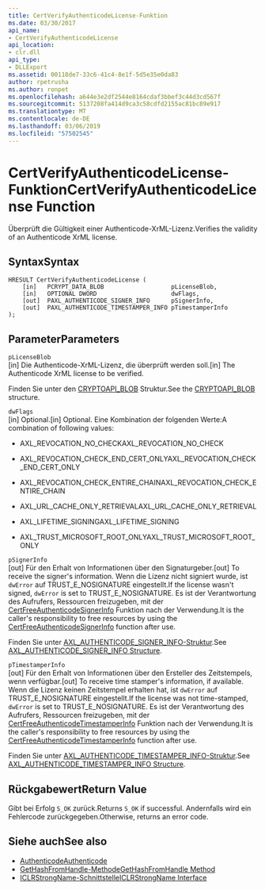 ```yaml
---
title: CertVerifyAuthenticodeLicense-Funktion
ms.date: 03/30/2017
api_name:
- CertVerifyAuthenticodeLicense
api_location:
- clr.dll
api_type:
- DLLExport
ms.assetid: 00118de7-33c6-41c4-8e1f-5d5e35e0da83
author: rpetrusha
ms.author: ronpet
ms.openlocfilehash: a644e3e2df2544e8164cdaf3bbef3c44d3cd567f
ms.sourcegitcommit: 5137208fa414d9ca3c58cdfd2155ac81bc89e917
ms.translationtype: MT
ms.contentlocale: de-DE
ms.lasthandoff: 03/06/2019
ms.locfileid: "57502545"
---
```

# <a name="certverifyauthenticodelicense-function"></a><span data-ttu-id="f4523-102">CertVerifyAuthenticodeLicense-Funktion</span><span class="sxs-lookup"><span data-stu-id="f4523-102">CertVerifyAuthenticodeLicense Function</span></span>
<span data-ttu-id="f4523-103">Überprüft die Gültigkeit einer Authenticode-XrML-Lizenz.</span><span class="sxs-lookup"><span data-stu-id="f4523-103">Verifies the validity of an Authenticode XrML license.</span></span>  
  
## <a name="syntax"></a><span data-ttu-id="f4523-104">Syntax</span><span class="sxs-lookup"><span data-stu-id="f4523-104">Syntax</span></span>  
  
```  
HRESULT CertVerifyAuthenticodeLicense (  
    [in]   PCRYPT_DATA_BLOB                   pLicenseBlob,  
    [in]   OPTIONAL DWORD                     dwFlags,  
    [out]  PAXL_AUTHENTICODE_SIGNER_INFO      pSignerInfo,  
    [out]  PAXL_AUTHENTICODE_TIMESTAMPER_INFO pTimestamperInfo  
);  
```  
  
## <a name="parameters"></a><span data-ttu-id="f4523-105">Parameter</span><span class="sxs-lookup"><span data-stu-id="f4523-105">Parameters</span></span>  
 `pLicenseBlob`  
 <span data-ttu-id="f4523-106">[in] Die Authenticode-XrML-Lizenz, die überprüft werden soll.</span><span class="sxs-lookup"><span data-stu-id="f4523-106">[in] The Authenticode XrML license to be verified.</span></span>  
  
 <span data-ttu-id="f4523-107">Finden Sie unter den [CRYPTOAPI_BLOB](/windows/desktop/api/dpapi/ns-dpapi-_cryptoapi_blob) Struktur.</span><span class="sxs-lookup"><span data-stu-id="f4523-107">See the [CRYPTOAPI_BLOB](/windows/desktop/api/dpapi/ns-dpapi-_cryptoapi_blob) structure.</span></span>  
  
 `dwFlags`  
 <span data-ttu-id="f4523-108">[in] Optional.</span><span class="sxs-lookup"><span data-stu-id="f4523-108">[in] Optional.</span></span> <span data-ttu-id="f4523-109">Eine Kombination der folgenden Werte:</span><span class="sxs-lookup"><span data-stu-id="f4523-109">A combination of following values:</span></span>  
  
-   <span data-ttu-id="f4523-110">AXL_REVOCATION_NO_CHECK</span><span class="sxs-lookup"><span data-stu-id="f4523-110">AXL_REVOCATION_NO_CHECK</span></span>  
  
-   <span data-ttu-id="f4523-111">AXL_REVOCATION_CHECK_END_CERT_ONLY</span><span class="sxs-lookup"><span data-stu-id="f4523-111">AXL_REVOCATION_CHECK_END_CERT_ONLY</span></span>  
  
-   <span data-ttu-id="f4523-112">AXL_REVOCATION_CHECK_ENTIRE_CHAIN</span><span class="sxs-lookup"><span data-stu-id="f4523-112">AXL_REVOCATION_CHECK_ENTIRE_CHAIN</span></span>  
  
-   <span data-ttu-id="f4523-113">AXL_URL_CACHE_ONLY_RETRIEVAL</span><span class="sxs-lookup"><span data-stu-id="f4523-113">AXL_URL_CACHE_ONLY_RETRIEVAL</span></span>  
  
-   <span data-ttu-id="f4523-114">AXL_LIFETIME_SIGNING</span><span class="sxs-lookup"><span data-stu-id="f4523-114">AXL_LIFETIME_SIGNING</span></span>  
  
-   <span data-ttu-id="f4523-115">AXL_TRUST_MICROSOFT_ROOT_ONLY</span><span class="sxs-lookup"><span data-stu-id="f4523-115">AXL_TRUST_MICROSOFT_ROOT_ONLY</span></span>  
  
 `pSignerInfo`  
 <span data-ttu-id="f4523-116">[out] Für den Erhalt von Informationen über den Signaturgeber.</span><span class="sxs-lookup"><span data-stu-id="f4523-116">[out] To receive the signer's information.</span></span> <span data-ttu-id="f4523-117">Wenn die Lizenz nicht signiert wurde, ist `dwError` auf TRUST_E_NOSIGNATURE eingestellt.</span><span class="sxs-lookup"><span data-stu-id="f4523-117">If the license wasn't signed, `dwError` is set to TRUST_E_NOSIGNATURE.</span></span> <span data-ttu-id="f4523-118">Es ist der Verantwortung des Aufrufers, Ressourcen freizugeben, mit der [CertFreeAuthenticodeSignerInfo](../../../../docs/framework/unmanaged-api/authenticode/certfreeauthenticodesignerinfo-function.md) Funktion nach der Verwendung.</span><span class="sxs-lookup"><span data-stu-id="f4523-118">It is the caller's responsibility to free resources by using the [CertFreeAuthenticodeSignerInfo](../../../../docs/framework/unmanaged-api/authenticode/certfreeauthenticodesignerinfo-function.md) function after use.</span></span>  
  
 <span data-ttu-id="f4523-119">Finden Sie unter [AXL_AUTHENTICODE_SIGNER_INFO-Struktur](../../../../docs/framework/unmanaged-api/authenticode/axl-authenticode-signer-info-structure.md).</span><span class="sxs-lookup"><span data-stu-id="f4523-119">See [AXL_AUTHENTICODE_SIGNER_INFO Structure](../../../../docs/framework/unmanaged-api/authenticode/axl-authenticode-signer-info-structure.md).</span></span>  
  
 `pTimestamperInfo`  
 <span data-ttu-id="f4523-120">[out] Für den Erhalt von Informationen über den Ersteller des Zeitstempels, wenn verfügbar.</span><span class="sxs-lookup"><span data-stu-id="f4523-120">[out] To receive time stamper's information, if available.</span></span> <span data-ttu-id="f4523-121">Wenn die Lizenz keinen Zeitstempel erhalten hat, ist `dwError` auf TRUST_E_NOSIGNATURE eingestellt.</span><span class="sxs-lookup"><span data-stu-id="f4523-121">If the license was not time-stamped, `dwError` is set to TRUST_E_NOSIGNATURE.</span></span> <span data-ttu-id="f4523-122">Es ist der Verantwortung des Aufrufers, Ressourcen freizugeben, mit der [CertFreeAuthenticodeTimestamperInfo](../../../../docs/framework/unmanaged-api/authenticode/certfreeauthenticodetimestamperinfo-function.md) Funktion nach der Verwendung.</span><span class="sxs-lookup"><span data-stu-id="f4523-122">It is the caller's responsibility to free resources by using the [CertFreeAuthenticodeTimestamperInfo](../../../../docs/framework/unmanaged-api/authenticode/certfreeauthenticodetimestamperinfo-function.md) function after use.</span></span>  
  
 <span data-ttu-id="f4523-123">Finden Sie unter [AXL_AUTHENTICODE_TIMESTAMPER_INFO-Struktur](../../../../docs/framework/unmanaged-api/authenticode/axl-authenticode-timestamper-info-structure.md).</span><span class="sxs-lookup"><span data-stu-id="f4523-123">See [AXL_AUTHENTICODE_TIMESTAMPER_INFO Structure](../../../../docs/framework/unmanaged-api/authenticode/axl-authenticode-timestamper-info-structure.md).</span></span>  
  
## <a name="return-value"></a><span data-ttu-id="f4523-124">Rückgabewert</span><span class="sxs-lookup"><span data-stu-id="f4523-124">Return Value</span></span>  
 <span data-ttu-id="f4523-125">Gibt bei Erfolg `S_OK` zurück.</span><span class="sxs-lookup"><span data-stu-id="f4523-125">Returns `S_OK` if successful.</span></span> <span data-ttu-id="f4523-126">Andernfalls wird ein Fehlercode zurückgegeben.</span><span class="sxs-lookup"><span data-stu-id="f4523-126">Otherwise, returns an error code.</span></span>  
  
## <a name="see-also"></a><span data-ttu-id="f4523-127">Siehe auch</span><span class="sxs-lookup"><span data-stu-id="f4523-127">See also</span></span>
- [<span data-ttu-id="f4523-128">Authenticode</span><span class="sxs-lookup"><span data-stu-id="f4523-128">Authenticode</span></span>](../../../../docs/framework/unmanaged-api/authenticode/index.md)
- [<span data-ttu-id="f4523-129">GetHashFromHandle-Methode</span><span class="sxs-lookup"><span data-stu-id="f4523-129">GetHashFromHandle Method</span></span>](../../../../docs/framework/unmanaged-api/hosting/iclrstrongname-gethashfromhandle-method.md)
- [<span data-ttu-id="f4523-130">ICLRStrongName-Schnittstelle</span><span class="sxs-lookup"><span data-stu-id="f4523-130">ICLRStrongName Interface</span></span>](../../../../docs/framework/unmanaged-api/hosting/iclrstrongname-interface.md)
